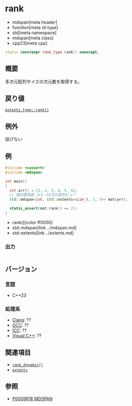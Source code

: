 # rank
* mdspan[meta header]
* function[meta id-type]
* std[meta namespace]
* mdspan[meta class]
* cpp23[meta cpp]

```cpp
static constexpr rank_type rank() noexcept;
```

## 概要
多次元配列サイズの次元数を取得する。


## 戻り値
[`extents_type::rank()`](../extents/rank.md)


## 例外
投げない


## 例
```cpp example
#include <cassert>
#include <mdspan>

int main()
{
  int arr[] = {1, 2, 3, 4, 5, 6};
  // 静的要素数 2x3 の2次元配列ビュー
  std::mdspan<int, std::extents<size_t, 2, 3>> mat{arr};

  static_assert(mat.rank() == 2);
}
```
* rank()[color ff0000]
* std::mdspan[link ../mdspan.md]
* std::extents[link ../extents.md]

### 出力
```
```


## バージョン
### 言語
- C++23

### 処理系
- [Clang](/implementation.md#clang): ??
- [GCC](/implementation.md#gcc): ??
- [ICC](/implementation.md#icc): ??
- [Visual C++](/implementation.md#visual_cpp): ??


## 関連項目
- [`rank_dynamic()`](rank_dynamic.md)
- [`extents`](../extents.md)


## 参照
- [P0009R18 MDSPAN](https://www.open-std.org/jtc1/sc22/wg21/docs/papers/2022/p0009r18.html)
